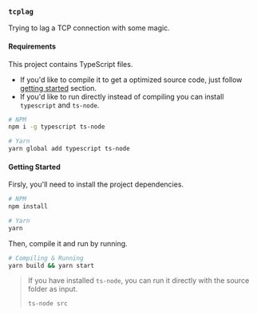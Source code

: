### `tcplag`

Trying to lag a TCP connection with some magic.

#### Requirements

This project contains TypeScript files.

- If you'd like to compile it to get a optimized source code, just follow [getting started](#getting-started) section.
- If you'd like to run directly instead of compiling you can install `typescript` and `ts-node`.

```sh
# NPM
npm i -g typescript ts-node

# Yarn
yarn global add typescript ts-node
```

#### Getting Started

Firsly, you'll need to install the project dependencies.

```sh
# NPM
npm install

# Yarn
yarn 
```

Then, compile it and run by running.

```sh
# Compiling & Running
yarn build && yarn start
```

> If you have installed `ts-node`, you can run it directly with the source folder as input.
> ```sh
> ts-node src
> ```